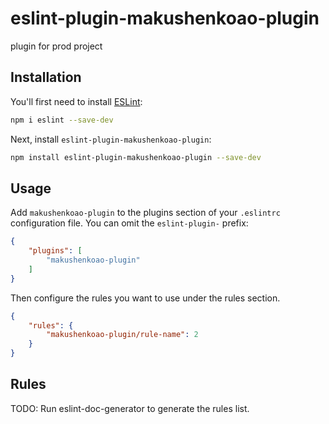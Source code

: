 # eslint-plugin-makushenkoao-plugin

plugin for prod project

## Installation

You'll first need to install [ESLint](https://eslint.org/):

```sh
npm i eslint --save-dev
```

Next, install `eslint-plugin-makushenkoao-plugin`:

```sh
npm install eslint-plugin-makushenkoao-plugin --save-dev
```

## Usage

Add `makushenkoao-plugin` to the plugins section of your `.eslintrc` configuration file. You can omit the `eslint-plugin-` prefix:

```json
{
    "plugins": [
        "makushenkoao-plugin"
    ]
}
```


Then configure the rules you want to use under the rules section.

```json
{
    "rules": {
        "makushenkoao-plugin/rule-name": 2
    }
}
```

## Rules

<!-- begin auto-generated rules list -->
TODO: Run eslint-doc-generator to generate the rules list.
<!-- end auto-generated rules list -->


